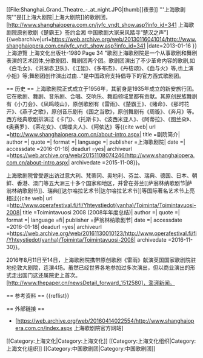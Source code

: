 [[File:Shanghai_Grand_Theatre_-_at_night.JPG|thumb]]夜景]]
'''上海歌剧院'''是[[上海大剧院|上海大剧院]]的歌剧团，<ref>[http://www.shanghaiopera.com.cn/jyfc_yndt_show.asp?info_id=341 上海歌剧院原创歌剧《楚霸王》签约金湘 中国歌剧大家采风踏寻“楚汉之声”] {{webarchive|url=https://web.archive.org/web/20130116041014/http://www.shanghaiopera.com.cn/jyfc_yndt_show.asp?info_id=341 |date=2013-01-16 }}</ref><ref>上海游覽 上海文化出版社-1980 Page 34 "歌剧上海歌剧院是一个从事歌剧和舞剧表演的艺术团体,分歌剧团、舞剧团两个团。歌剧团演出了不少革命内容的歌剧,如《白毛女》、《洪湖赤卫队》、《江姐》、《多布杰》、《丹桔颂》、《血与火》等,也上演 小姐》等;舞剧团创作演出过由..."</ref>是中国政府支持倡导下的官方西式歌剧团。

== 历史 ==
上海歌剧院正式成立于1956年，其前身是1935年成立的新安旅行团。它在歌剧、舞剧、音乐剧、合唱、交响乐、舞蹈领域里都有贡献。其原创民族舞剧有《小刀会》、《凤鸣岐山》，原创歌剧有《雷雨》、《楚霸王》、《赌命》、《那时花开》、《燕子之歌》，原创音乐剧有《国之当歌》，原创舞剧有《周璇》、《奔月》等。西方经典歌剧排演过《卡门》、《托斯卡》、《波西米亚人》、《阿蒂拉》、《图兰朵》、《奥赛罗》、《茶花女》、《蝴蝶夫人》、《阿依达》等<ref name="剧院简介">{{cite web| url =http://www.shanghaiopera.com.cn/about-intro.aspx| title =剧院简介| author =| quote =| format =| language =| publisher =上海歌剧院| date =| accessdate =2016-01-18| deadurl =yes| archiveurl =https://web.archive.org/web/20151108074246/http://www.shanghaiopera.com.cn/about-intro.aspx| archivedate =2015-11-08}}</ref>。

上海歌剧院曾受邀出访过意大利、梵蒂冈、奥地利、芬兰、瑞典、德国、日本、朝鲜、香港、澳门等五大洲三十多个国家和地区，并曾在芬兰[[萨翁林纳歌剧节|萨翁林纳歌剧节]]、瑞典[[达尔哈拉艺术节|达尔哈拉艺术节]]等国际著名艺术节上亮相过<ref name="萨翁林纳歌剧节">{{cite web| url =http://www.operafestival.fi/fi/Yhteystiedot(vanha)/Toiminta/Toimintavuosi-2008| title =Toimintavuosi 2008 (2008年年度总结)| author =| quote =| format =| language =fi| publisher =萨翁林纳歌剧节| date =| accessdate =2016-01-18| deadurl =yes| archiveurl =https://web.archive.org/web/20161130010123/http://www.operafestival.fi/fi/Yhteystiedot(vanha)/Toiminta/Toimintavuosi-2008| archivedate =2016-11-30}}</ref>。

2016年8月11日至14日，上海歌剧院携带原创歌剧《雷雨》献演英国国家歌剧院驻地伦敦大剧院，连演4场。虽然已经世界各地参加过多次演出，但以商业演出的形式走出国门这还属院史上首次。<ref>[http://www.thepaper.cn/newsDetail_forward_1512580]，澎湃新闻。</ref>

== 参考资料 ==
{{reflist}}

== 外部链接 ==
* [https://web.archive.org/web/20160414022554/http://www.shanghaiopera.com.cn/index.aspx 上海歌剧院官方网站]

[[Category:上海文化|Category:上海文化]]
[[Category:上海文化组织|Category:上海文化组织]]
[[Category:中国歌剧团|Category:中国歌剧团]]